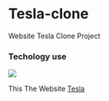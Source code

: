# Tesla-clone
Website Tesla Clone Project


### Techology use 
![](https://img.shields.io/badge/React-blue?style=for-the-badge&logo=react)


This The Website [Tesla](https://wizardly-kalam-3ad1ec.netlify.app/)
